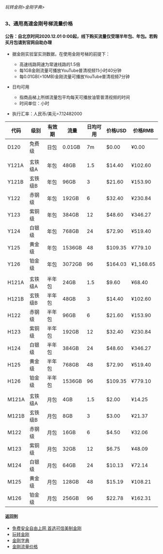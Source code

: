 ###### 玩转金刚>金刚字典>
### 3、通用高速金刚号梯流量价格
#### 公告：自北京时间2020.12.01 0:00起，线下购买流量仅受理半年包、年包。若购买月包请到官网自助办理
- 据金刚实验室实测数据，在使用金刚号梯的前提下：
  - 高速线路网速为常速线路的1.5倍
  - 每1GB金刚流量可播放YouTube普清视频11小时40分钟
  - 每0.01GB(=10MB)金刚流量可播放YouTube普清视频7分钟

- 日均可用
  - 指商品梯上所绑流量包平均每天可播放油管普清视频的时间
  - 时间单位：小时

- 执行汇率：人民币/美元=7.12482000

|代码|级别|有效期|流量|日均可用|价格USD|价格RMB|
|----|----| ------|-|-----| ------|------| 
| D120|免费级 |日包|0.01GB|7m|$0.00|¥0.00|
|||||||
| Y121A|玄铁级A |年包|48GB|1.5|$14.40|¥102.60|
| Y121B|玄铁级B |年包|96GB|3|$21.60|¥153.90|
| Y122|赤钢级 |年包|192GB|6|$32.40|¥230.84|
| Y123|紫铜级 |年包|384GB|12|$48.60|¥346.27|
| Y124|白银级 |年包|768GB|24|$72.90|¥519.40|
| Y125|黄金级 |年包|1536GB|48|$109.35|¥779.10|
| Y126|铂金级 |年包|3072GB|96|$164.03|¥1,168.65|
|||||||
| H121A|玄铁级A |半年包|24GB|1.5|$9.60|¥68.40|
| H121B|玄铁级B |半年包|48GB|3|$14.40| ¥102.60|
| H122|赤钢级 |半年包|96GB|6|$21.60|¥153.90|
| H123|紫铜级 |半年包|192GB|12|$32.40|¥230.84|
| H124|白银级 |半年包|384GB|24|$48.60|¥346.27|
| H125|黄金级 |半年包|768GB|48|$72.90|¥519.40|
| H126|铂金级 |半年包|1536GB|96|$109.35|¥779.10|
|||||||
| M121A|玄铁级A |月包|4GB|1.5|$2.00|¥14.25|
| M121B|玄铁级B |月包|8GB|3|$3.00|¥21.37|
| M122|赤钢级 |月包|16GB|6|$4.50|¥32.06|
| M123|紫铜级 |月包|32GB|12|$6.75|¥48.09|
| M124|白银级 |月包|64GB|24|$10.13|¥72.14|
| M125|黄金级 |月包|128GB|48|$15.19|¥108.21|
| M126|铂金级 |月包|256GB|96|$22.78|¥162.31|

#### 返回到
- [免费安全自由上网 首选可信美制金刚](https://github.com/a2zitpro/web/blob/master/%E5%BE%80%E5%90%8E%E7%BF%BB.md)
- [玩转金刚](https://github.com/a2zitpro/web/blob/master/LadderFree/A.md)
- [金刚字典](https://github.com/a2zitpro/web/blob/master/LadderFree/kkDictionary/KKDictionary.md)
- [金刚流量价格](https://github.com/a2zitpro/web/blob/master/LadderFree/kkDictionary/Price/KKDTPrice.md)
